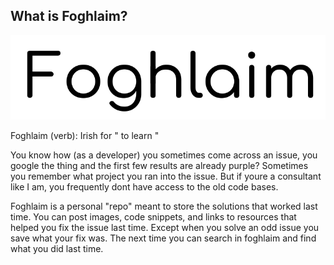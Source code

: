 ## What is Foghlaim?

![Foghlaim](/public/Foghlaim.png?raw=true)

Foghlaim (verb): Irish for " to learn " 

You know how (as a developer) you sometimes come across an issue, you google the thing and the first few results are already purple? Sometimes you remember what project you ran into the issue. But if youre a consultant like I am, you frequently dont have access to the old code bases. 

Foghlaim is a personal "repo" meant to store the solutions that worked last time. You can post images, code snippets, and links to resources that helped you fix the issue last time. Except when you solve an odd issue you save what your fix was. The next time you can search in foghlaim and find what you did last time.   
